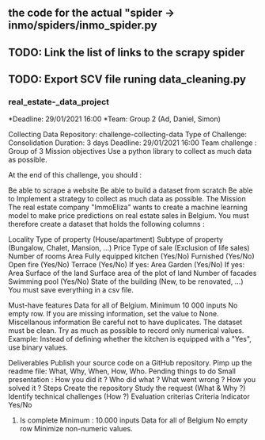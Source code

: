 ## the code for the actual "spider -> inmo/spiders/inmo_spider.py

## TODO: Link the list of links to the scrapy spider
## TODO: Export SCV file runing data_cleaning.py

### real_estate-\_data_project

*Deadline: 29/01/2021 16:00
*Team: Group 2 (Ad, Daniel, Simon)

Collecting Data
Repository: challenge-collecting-data
Type of Challenge: Consolidation
Duration: 3 days
Deadline: 29/01/2021 16:00
Team challenge : Group of 3
Mission objectives
Use a python library to collect as much data as possible.

At the end of this challenge, you should :

Be able to scrape a website
Be able to build a dataset from scratch
Be able to Implement a strategy to collect as much data as possible.
The Mission
The real estate company "ImmoEliza" wants to create a machine learning model to make price predictions on real estate sales in Belgium. You must therefore create a dataset that holds the following columns :

Locality
Type of property (House/apartment)
Subtype of property (Bungalow, Chalet, Mansion, ...)
Price
Type of sale (Exclusion of life sales)
Number of rooms
Area
Fully equipped kitchen (Yes/No)
Furnished (Yes/No)
Open fire (Yes/No)
Terrace (Yes/No)
If yes: Area
Garden (Yes/No)
If yes: Area
Surface of the land
Surface area of the plot of land
Number of facades
Swimming pool (Yes/No)
State of the building (New, to be renovated, ...)
You must save everything in a csv file.

Must-have features
Data for all of Belgium.
Minimum 10 000 inputs
No empty row. If you are missing information, set the value to None.
Miscellanous information
Be careful not to have duplicates. The dataset must be clean. Try as much as possible to record only numerical values. Example: Instead of defining whether the kitchen is equipped with a "Yes", use binary values.

Deliverables
Publish your source code on a GitHub repository.
Pimp up the readme file:
What, Why, When, How, Who.
Pending things to do
Small presentation :
How you did it ?
Who did what ?
What went wrong ?
How you solved it ?
Steps
Create the repository
Study the request (What & Why ?)
Identify technical challenges (How ?)
Evaluation criterias
Criteria Indicator Yes/No

1. Is complete Minimum : 10.000 inputs
   Data for all of Belgium
   No empty row
   Minimize non-numeric values.
